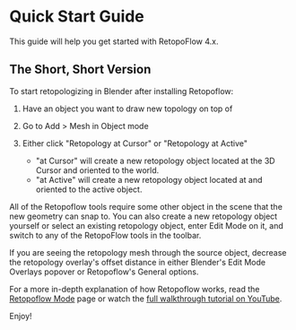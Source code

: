 # Quick Start Guide

This guide will help you get started with RetopoFlow 4.x.

## The Short, Short Version

To start retopologizing in Blender after installing Retopoflow:

1. Have an object you want to draw new topology on top of
2. Go to Add > Mesh in Object mode
3. Either click "Retopology at Cursor" or "Retopology at Active"

    - "at Cursor" will create a new retopology object located at the 3D Cursor and oriented to the world.
    - "at Active" will create a new retopology object located at and oriented to the active object.

All of the Retopoflow tools require some other object in the scene that the new geometry can snap to. You can also create a new retopology object yourself or select an existing retopology object, enter Edit Mode on it, and switch to any of the RetopoFlow tools in the toolbar.

If you are seeing the retopology mesh through the source object, decrease the retopology overlay's offset distance in either Blender's Edit Mode Overlays popover or Retopoflow's General options.

For a more in-depth explanation of how Retopoflow works, read the [Retopoflow Mode](/v4/general.html) page or watch the [full walkthrough tutorial on YouTube](https://www.youtube.com/watch?v=o5hSMSVtGnU&t=110s).

Enjoy!

